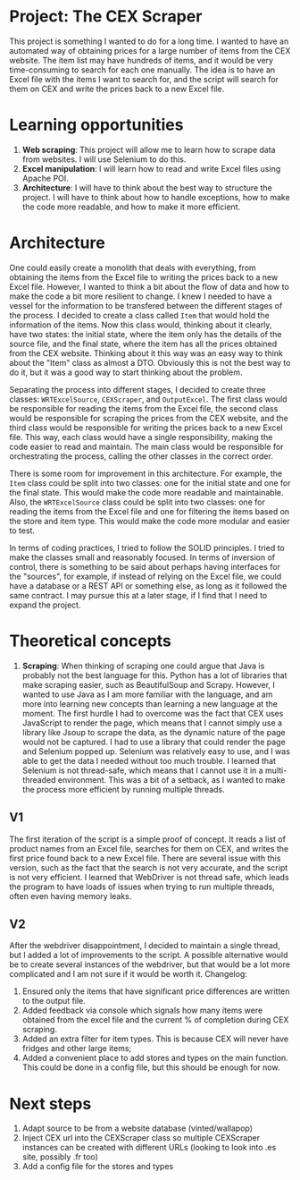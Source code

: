 # Project: The CEX Scraper

This project is something I wanted to do for a long time. I wanted to have an automated way of obtaining prices for a 
large number of items from the CEX website. The item list may have hundreds of items, and it would be very time-consuming
to search for each one manually. The idea is to have an Excel file with the items I want to search for, and the script
will search for them on CEX and write the prices back to a new Excel file.

# Learning opportunities
1. **Web scraping**: This project will allow me to learn how to scrape data from websites. I will use Selenium to do this.
2. **Excel manipulation**: I will learn how to read and write Excel files using Apache POI.
3. **Architecture**: I will have to think about the best way to structure the project. I will have to think about how to
   handle exceptions, how to make the code more readable, and how to make it more efficient.

# Architecture
One could easily create a monolith that deals with everything, from obtaining the items from the Excel file to writing
the prices back to a new Excel file. However, I wanted to think a bit about the flow of data and how to make the code a 
bit more resilient to change. I knew I needed to have a vessel for the information to be transfered between the different
stages of the process. I decided to create a class called `Item` that would hold the information of the items. Now this
class would, thinking about it clearly, have two states: the initial state, where the item only has the details of the 
source file, and the final state, where the item has all the prices obtained from the CEX website. Thinking about it this
way was an easy way to think about the "Item" class as almost a DTO. Obviously this is not the best way to do it, but it
was a good way to start thinking about the problem.

Separating the process into different stages, I decided to create three classes: `WRTExcelSource`, `CEXScraper`, and
`OutputExcel`. The first class would be responsible for reading the items from the Excel file, the second class would be
responsible for scraping the prices from the CEX website, and the third class would be responsible for writing the prices
back to a new Excel file. This way, each class would have a single responsibility, making the code easier to read and
maintain. The main class would be responsible for orchestrating the process, calling the other classes in the correct
order.

There is some room for improvement in this architecture. For example, the `Item` class could be split into two classes:
one for the initial state and one for the final state. This would make the code more readable and maintainable. Also, the
`WRTExcelSource` class could be split into two classes: one for reading the items from the Excel file and one for
filtering the items based on the store and item type. This would make the code more modular and easier to test.

In terms of coding practices, I tried to follow the SOLID principles. I tried to make the classes small and reasonably
focused. In terms of inversion of control, there is something to be said about perhaps having interfaces for the "sources",
for example, if instead of relying on the Excel file, we could have a database or a REST API or something else, as long as
it followed the same contract. I may pursue this at a later stage, if I find that I need to expand the project.

# Theoretical concepts
1. **Scraping**: When thinking of scraping one could argue that Java is probably not the best language for this. Python
has a lot of libraries that make scraping easier, such as BeautifulSoup and Scrapy. However, I wanted to use Java
as I am more familiar with the language, and am more into learning new concepts than learning a new language at the moment. 
The first hurdle I had to overcome was the fact that CEX uses JavaScript to render the page, which means that I cannot simply use 
a library like Jsoup to scrape the data, as the dynamic nature of the page would not be captured. I had to use a library 
that could render the page and Selenium popped up. Selenium was relatively easy to use, and I was able to get the data I
needed without too much trouble. I learned that Selenium is not thread-safe, which means that I cannot use it in a
multi-threaded environment. This was a bit of a setback, as I wanted to make the process more efficient by running
multiple threads. 

## V1
The first iteration of the script is a simple proof of concept. It reads a list of product names from an Excel file,
searches for them on CEX, and writes the first price found back to a new Excel file. There are several issue with this
version, such as the fact that the search is not very accurate, and the script is not very efficient. I learned that
WebDriver is not thread safe, which leads the program to have loads of issues when trying to run multiple threads, often
even having memory leaks.

## V2   
After the webdriver disappointment, I decided to maintain a single thread, but I added a lot of improvements to the script.
A possible alternative would be to create several instances of the webdriver, but that would be a lot more complicated and
I am not sure if it would be worth it.
Changelog:
1. Ensured only the items that have significant price differences are written to the output file.
2. Added feedback via console which signals how many items were obtained from the excel file and the current % of completion
during CEX scraping.
3. Added an extra filter for item types. This is because CEX will never have fridges and other large items;
4. Added a convenient place to add stores and types on the main function. This could be done in a config file, but this
should be enough for now.

# Next steps

1. Adapt source to be from a website database (vinted/wallapop)
2. Inject CEX url into the CEXScraper class so multiple CEXScraper instances can be created with different URLs (looking to
look into .es site, possibly .fr too)
3. Add a config file for the stores and types
